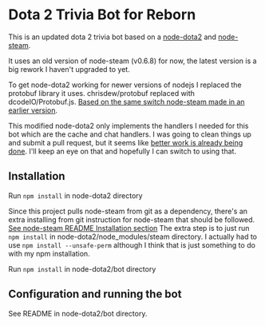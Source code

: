 # Dota 2 Trivia Bot for Reborn

This is an updated dota 2 trivia bot based on a [node-dota2](https://github.com/RJacksonm1/node-dota2) and [node-steam](https://github.com/seishun/node-steam).

It uses an old version of node-steam (v0.6.8) for now, the latest version is a big rework I haven't upgraded to yet.

To get node-dota2 working for newer versions of nodejs I replaced the protobuf library it uses. chrisdew/protobuf replaced with dcodeIO/Protobuf.js.
[Based on the same switch node-steam made in an earlier version](https://github.com/seishun/node-steam/commit/bb697707d968adce2cda85e8a70760b767ad7286).

This modified node-dota2 only implements the handlers I needed for this bot which are the cache and chat handlers.
I was going to clean things up and submit a pull request, but it seems like [better work is already being done](https://github.com/RJacksonm1/node-dota2/pull/90). I'll keep an eye on that and hopefully I can switch to using that.

## Installation

Run `npm install` in node-dota2 directory

Since this project pulls node-steam from git as a dependency, there's an extra installing from git instruction for node-steam that should be followed.
[See node-steam README Installation section](https://github.com/seishun/node-steam/tree/d92b12e0aa63cde3fa5433a93eafefb752f875cf)
The extra step is to just run `npm install` in node-dota2/node_modules/steam directory.
I actually had to use `npm install --unsafe-perm` although I think that is just something to do with my npm installation.

Run `npm install` in node-dota2/bot directory

## Configuration and running the bot

See README in node-dota2/bot directory.
